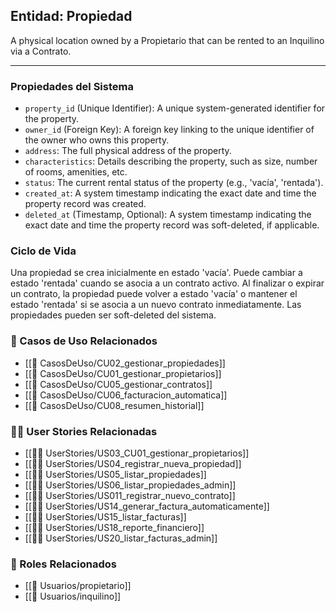## Entidad: Propiedad

A physical location owned by a Propietario that can be rented to an Inquilino via a Contrato.

---

### Propiedades del Sistema

- `property_id` (Unique Identifier): A unique system-generated identifier for the property.
- `owner_id` (Foreign Key): A foreign key linking to the unique identifier of the owner who owns this property.
- `address`: The full physical address of the property.
- `characteristics`: Details describing the property, such as size, number of rooms, amenities, etc.
- `status`: The current rental status of the property (e.g., 'vacía', 'rentada').
- `created_at`: A system timestamp indicating the exact date and time the property record was created.
- `deleted_at` (Timestamp, Optional): A system timestamp indicating the exact date and time the property record was soft-deleted, if applicable.

### Ciclo de Vida

Una propiedad se crea inicialmente en estado 'vacía'. Puede cambiar a estado 'rentada' cuando se asocia a un contrato activo. Al finalizar o expirar un contrato, la propiedad puede volver a estado 'vacía' o mantener el estado 'rentada' si se asocia a un nuevo contrato inmediatamente. Las propiedades pueden ser soft-deleted del sistema.

### 🔁 Casos de Uso Relacionados
- [[📄 CasosDeUso/CU02_gestionar_propiedades]]
- [[📄 CasosDeUso/CU01_gestionar_propietarios]]
- [[📄 CasosDeUso/CU05_gestionar_contratos]]
- [[📄 CasosDeUso/CU06_facturacion_automatica]]
- [[📄 CasosDeUso/CU08_resumen_historial]]

### 🧑‍💻 User Stories Relacionadas
- [[🧑‍💻 UserStories/US03_CU01_gestionar_propietarios]]
- [[🧑‍💻 UserStories/US04_registrar_nueva_propiedad]]
- [[🧑‍💻 UserStories/US05_listar_propiedades]]
- [[🧑‍💻 UserStories/US06_listar_propiedades_admin]]
- [[🧑‍💻 UserStories/US011_registrar_nuevo_contrato]]
- [[🧑‍💻 UserStories/US14_generar_factura_automaticamente]]
- [[🧑‍💻 UserStories/US15_listar_facturas]]
- [[🧑‍💻 UserStories/US18_reporte_financiero]]
- [[🧑‍💻 UserStories/US20_listar_facturas_admin]]

### 👥 Roles Relacionados
- [[👥 Usuarios/propietario]]
- [[👥 Usuarios/inquilino]]